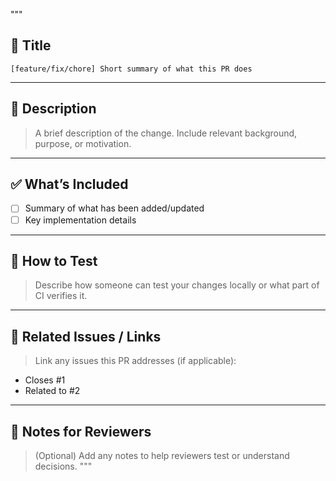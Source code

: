 """
## 🔖 Title
`[feature/fix/chore] Short summary of what this PR does`

---

## 📌 Description
> A brief description of the change. Include relevant background, purpose, or motivation.

---

## ✅ What’s Included
- [ ] Summary of what has been added/updated
- [ ] Key implementation details

---

## 🧪 How to Test
> Describe how someone can test your changes locally or what part of CI verifies it.

---

## 📎 Related Issues / Links
> Link any issues this PR addresses (if applicable):
- Closes #1
- Related to #2

---

## 📝 Notes for Reviewers
> (Optional) Add any notes to help reviewers test or understand decisions.
"""